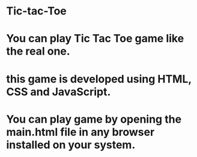# Tic-tac-Toe
# You can play Tic Tac Toe game like the real one.
# this game is developed using HTML, CSS and JavaScript.
# You can play game by opening the main.html file in any browser installed on your system.
